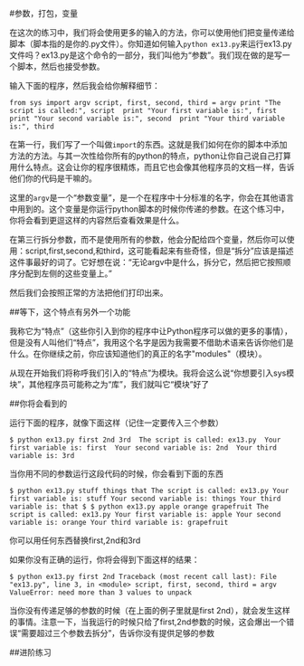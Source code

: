 #参数，打包，变量

在这次的练习中，我们将会使用更多的输入的方法，你可以使用他们把变量传递给脚本（脚本指的是你的.py文件）。你知道如何输入`python ex13.py`来运行ex13.py文件吗？ex13.py是这个命令的一部分，我们叫他为“参数”。我们现在做的是写一个脚本，然后也接受参数。

输入下面的程序，然后我会给你解释细节：

`from sys import argv
script, first, second, third = argv
print "The script is called:", script 
print "Your first variable is:", first 
print "Your second variable is:", second 
print "Your third variable is:", third`

在第一行，我们写了一个叫做`import`的东西。这就是我们如何在你的脚本中添加方法的方法。与其一次性给你所有的python的特点，python让你自己说自己打算用什么特点。这会让你的程序很精炼，而且它也会像其他程序员的文档一样，告诉他们你的代码是干嘛的。

这里的`argv`是一个“参数变量”，是一个在程序中十分标准的名字，你会在其他语言中用到的。这个变量是你运行python脚本的时候你传递的参数。在这个练习中，你将会看到更逗这样的内容然后查看效果是什么。

在第三行拆分参数，而不是使用所有的参数，他会分配给四个变量，然后你可以使用：script,first,second,和third，这可能看起来有些奇怪，但是“拆分”应该是描述这件事最好的词了。它好想在说：“无论argv中是什么，拆分它，然后把它按照顺序分配到左侧的这些变量上。”

然后我们会按照正常的方法把他们打印出来。

##等下，这个特点有另外一个功能

我称它为“特点”（这些你引入到你的程序中让Python程序可以做的更多的事情），但是没有人叫他们“特点”，我用这个名字是因为我需要不借助术语来告诉你他们是什么。在你继续之前，你应该知道他们的真正的名字"modules"（模块）。

从现在开始我们将称呼我们引入的“特点”为模块。我将会这么说“你想要引入sys模块”，其他程序员可能称之为“库”，我们就叫它“模块”好了

##你将会看到的

运行下面的程序，就像下面这样（记住一定要传入三个参数）

`$ python ex13.py first 2nd 3rd 
The script is called: ex13.py 
Your first variable is: first 
Your second variable is: 2nd 
Your third variable is: 3rd`

当你用不同的参数运行这段代码的时候，你会看到下面的东西

`$ python ex13.py stuff things that The script is called: ex13.py
Your first variable is: stuff Your second variable is: things Your third variable is: that
$
$ python ex13.py apple orange grapefruit The script is called: ex13.py
Your first variable is: apple
Your second variable is: orange
Your third variable is: grapefruit`

你可以用任何东西替换first,2nd和3rd

如果你没有正确的运行，你将会得到下面这样的结果：

`$ python ex13.py first 2nd Traceback (most recent call last):
File "ex13.py", line 3, in <module> script, first, second, third = argv
ValueError: need more than 3 values to unpack`

当你没有传递足够的参数的时候（在上面的例子里就是first 2nd），就会发生这样的事情。注意一下，当我运行的时候只给了first,2nd参数的时候，这会爆出一个错误“需要超过三个参数去拆分”，告诉你没有提供足够的参数

##进阶练习


